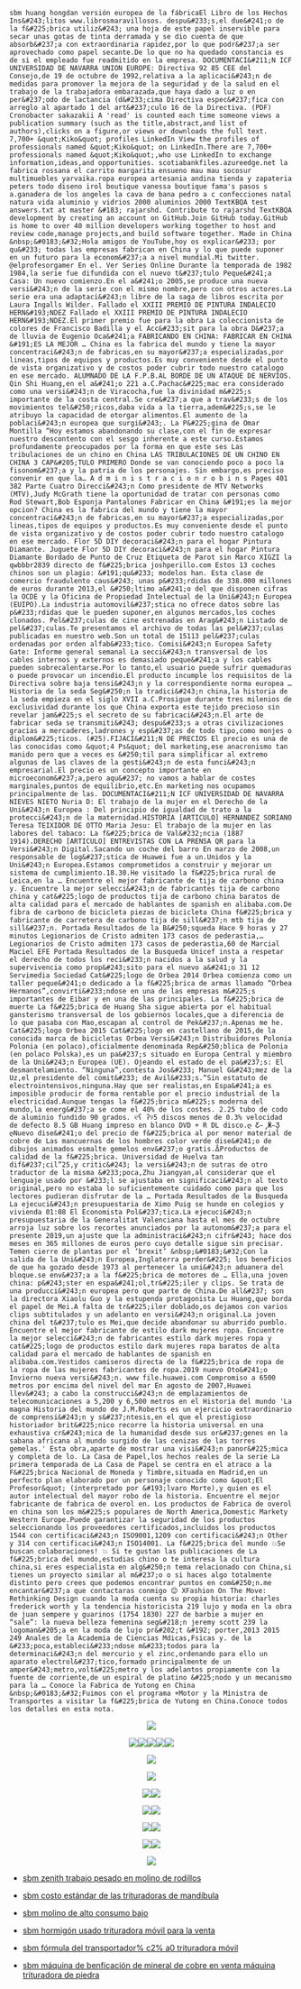 
```
sbm huang hongdan versión europea de la fábricaEl Libro de los Hechos Ins&#243;litos www.librosmaravillosos. despu&#233;s,el due&#241;o de la f&#225;brica utiliz&#243; una hoja de este papel inservible para secar unas gotas de tinta derramada y se dio cuenta de que absorb&#237;a con extraordinaria rapidez,por lo que podr&#237;a ser aprovechado como papel secante.De lo que no ha quedado constancia es de si el empleado fue readmitido en la empresa. DOCUMENTACI&#211;N ICF UNIVERSIDAD DE NAVARRA UNION EUROPE: Directiva 92 85 CEE del Consejo,de 19 de octubre de 1992,relativa a la aplicaci&#243;n de medidas para promover la mejora de la seguridad y de la salud en el trabajo de la trabajadora embarazada,que haya dado a luz o en per&#237;odo de lactancia (d&#233;cima Directiva espec&#237;fica con arreglo al apartado 1 del art&#237;culo 16 de la Directiva. (PDF) Cronobacter sakazakii A 'read' is counted each time someone views a publication summary (such as the title,abstract,and list of authors),clicks on a figure,or views or downloads the full text. 7,700+ &quot;Kiko&quot; profiles LinkedIn View the profiles of professionals named &quot;Kiko&quot; on LinkedIn.There are 7,700+ professionals named &quot;Kiko&quot;,who use LinkedIn to exchange information,ideas,and opportunities. scotiabankfiles.azureedge.net la fabrica rossana el carrito margarita ensueno mau mau socosur multimuebles yarvaika.ropa europea artesania andina tienda y zapateria peters todo diseno irol boutique vanessa boutique fama's pasos s a.ganadera de los angeles la cava de bana pedro a c confecciones natal natura vida aluminio y vidrios 2000 aluminios 2000 TextKBQA test answers.txt at master &#183; rajarshd. Contribute to rajarshd TextKBQA development by creating an account on GitHub.Join GitHub today.GitHub is home to over 40 million developers working together to host and review code,manage projects,and build software together. Made in China &nbsp;&#0183;&#32;Hola amigos de YouTube,hoy os explicar&#233; por qu&#233; todas las empresas fabrican en China y lo que puede suponer en un futuro para la econom&#237;a a nivel mundial.Mi twitter. @elprofesorgamer En el. Ver Series Online Durante la temporada de 1982 1984,la serie fue difundida con el nuevo t&#237;tulo Peque&#241;a Casa: Un nuevo comienzo.En el a&#241;o 2005,se produce una nueva versi&#243;n de la serie con el mismo nombre,pero con otros actores.La serie era una adaptaci&#243;n libre de la saga de libros escrita por Laura Ingalls Wilder. Fallado el XXIII PREMIO DE PINTURA INDALECIO HERN&#193;NDEZ Fallado el XXIII PREMIO DE PINTURA INDALECIO HERN&#193;NDEZ.El primer premio fue para la obra La coleccionista de colores de Francisco Badilla y el Acc&#233;sit para la obra D&#237;a de lluvia de Eugenio Oca&#241;a FABRICANDO EN CHINA: FABRICAR EN CHINA &#191;ES LA MEJOR … China es la fabrica del mundo y tiene la mayor concentraci&#243;n de fabricas,en su mayor&#237;a especializadas,por lineas,tipos de equipos y productos.Es muy conveniente desde el punto de vista organizativo y de costos poder cubrir todo nuestro catalogo en ese mercado. ALUMNADO DE LA F.P.B.AL BORDE DE UN ATAQUE DE NERVIOS. Qin Shi Huang,en el a&#241;o 221 a.C.Pachac&#225;mac era considerado como una versi&#243;n de Viracocha,fue la divinidad m&#225;s importante de la costa central.Se cre&#237;a que a trav&#233;s de los movimientos tel&#250;ricos,daba vida a la tierra,adem&#225;s,se le atribuyo la capacidad de otorgar alimentos.El aumento de la poblaci&#243;n europea que surgi&#243;. La P&#225;gina de Omar Montilla “Hoy estamos abandonando su clase,con el fin de expresar nuestro descontento con el sesgo inherente a este curso.Estamos profundamente preocupados por la forma en que este ses Las tribulaciones de un chino en China LAS TRIBULACIONES DE UN CHINO EN CHINA 3 CAP&#205;TULO PRIMERO Donde se van conociendo poco a poco la fisonom&#237;a y la patria de los personajes. Sin embargo,es preciso convenir en que la… A d m i n i s t r a c i o n r o b i n s Pages 401 382 Parte Cuatro Direcci&#243;n Como presidente de MTV Networks (MTV),Judy McGrath tiene la oportunidad de tratar con personas como Rod Stewart,Bob Esponja Pantalones Fabricar en China &#191;es la mejor opcion? China es la fabrica del mundo y tiene la mayor concentraci&#243;n de fabricas,en su mayor&#237;a especializadas,por lineas,tipos de equipos y productos.Es muy conveniente desde el punto de vista organizativo y de costos poder cubrir todo nuestro catalogo en ese mercado. Flor 5D DIY decoraci&#243;n para el hogar Pintura Diamante. Juguete Flor 5D DIY decoraci&#243;n para el hogar Pintura Diamante Bordado de Punto de Cruz Etiqueta de Parot sin Marco XIGZI la qwbbbr2839 directo de f&#225;brica joshperillo.com Estos 13 coches chinos son un plagio: &#191;qu&#233; modelos han. Esta clase de comercio fraudulento caus&#243; unas p&#233;rdidas de 338.000 millones de euros durante 2013,el &#250;ltimo a&#241;o del que disponen cifras la OCDE y la Oficina de Propiedad Intelectual de la Uni&#243;n Europea (EUIPO).La industria automovil&#237;stica no ofrece datos sobre las p&#233;rdidas que le pueden suponer,en algunos mercados,los coches clonados. Pel&#237;culas de cine estrenadas en Arag&#243;n Listado de pel&#237;culas.Te presentamos el archivo de todas las pel&#237;culas publicadas en nuestro web.Son un total de 15113 pel&#237;culas ordenadas por orden alfab&#233;tico. Comisi&#243;n Europea Safety Gate: Informe general semanal La secci&#243;n transversal de los cables internos y externos es demasiado peque&#241;a y los cables pueden sobrecalentarse.Por lo tanto,el usuario puede sufrir quemaduras o puede provocar un incendio.El producto incumple los requisitos de la Directiva sobre baja tensi&#243;n y la correspondiente norma europea … Historia de la seda Seg&#250;n la tradici&#243;n china,la historia de la seda empieza en el siglo XVII a.C.Prosigue durante tres milenios de exclusividad durante los que China exporta este tejido precioso sin revelar jam&#225;s el secreto de su fabricaci&#243;n.El arte de fabricar seda se transmiti&#243; despu&#233;s a otras civilizaciones gracias a mercaderes,ladrones y esp&#237;as de todo tipo,como monjes o diplom&#225;ticos. (#25).FIJACI&#211;N DE PRECIOS El precio es una de las conocidas como &quot;4 Ps&quot; del marketing,ese anacronismo tan manido pero que a veces es &#250;til para simplificar al extremo algunas de las claves de la gesti&#243;n de esta funci&#243;n empresarial.El precio es un concepto importante en microeconom&#237;a,pero aqu&#237; no vamos a hablar de costes marginales,puntos de equilibrio,etc.En marketing nos ocupamos principalmente de las. DOCUMENTACI&#211;N ICF UNIVERSIDAD DE NAVARRA NIEVES NIETO Nuria D: El trabajo de la mujer en el Derecho de la Uni&#243;n Europea : Del principio de igualdad de trato a la protecci&#243;n de la maternidad.HISTORIA [ARTICULO] HERNANDEZ SORIANO Teresa TEIXIDOR DE OTTO Maria Jesu: El trabajo de la mujer en las labores del tabaco: La f&#225;brica de Val&#232;ncia (1887 1914).DERECHO [ARTICULO] ENTREVISTAS CON LA PRENSA QR para la Versi&#243;n Digital.Sacando un coche del barro En marzo de 2008,un responsable de log&#237;stica de Huawei fue a un.Unidos y la Uni&#243;n Europea.Estamos comprometidos a construir y mejorar un sistema de cumplimiento.18.30.He visitado la f&#225;brica rural de Leica,en la … Encuentre el mejor fabricante de tija de carbono china y. Encuentre la mejor selecci&#243;n de fabricantes tija de carbono china y cat&#225;logo de productos tija de carbono china baratos de alta calidad para el mercado de hablantes de spanish en alibaba.com.De fibra de carbono de bicicleta piezas de bicicleta China f&#225;brica y fabricante de carretera de carbono tija de sill&#237;n mtb tija de sill&#237;n. Portada Resultados de la B&#250;squeda Hace 9 horas y 27 minutos Legionarios de Cristo admiten 173 casos de pederastia,… Legionarios de Cristo admiten 173 casos de pederastia,60 de Marcial Maciel EFE Portada Resultados de la Busqueda Unicef insta a respetar el derecho de todos los reci&#233;n nacidos a la salud y la supervivencia como prop&#243;sito para el nuevo a&#241;o 31 12 Servimedia Sociedad Cat&#225;logo de Orbea 2014 Orbea comienza como un taller peque&#241;o dedicado a la f&#225;brica de armas llamado “Orbea Hermanos”,convirti&#233;ndose en una de las empresas m&#225;s importantes de Eibar y en una de las principales. La f&#225;brica de muerte La f&#225;brica de Huang Sha sigue abierta por el habitual gansterismo transversal de los gobiernos locales,que a diferencia de lo que pasaba con Mao,escapan al control de Pek&#237;n.Apenas me he. Cat&#225;logo Orbea 2015 Cat&#225;logo en castellano de 2015,de la conocida marca de bicicletas Orbea Versi&#243;n Distribuidores Polonia Polonia (en polaco),oficialmente denominada Rep&#250;blica de Polonia (en polaco Polska),es un pa&#237;s situado en Europa Central y miembro de la Uni&#243;n Europea (UE). Ojeando el estado de el pa&#237;s: El desmantelamiento. “Ninguna”,contesta Jos&#233; Manuel G&#243;mez de la Uz,el presidente del comit&#233; de Avil&#233;s.“Sin estatuto de electrointensivos,ninguna.Hay que ser realistas,en Espa&#241;a es imposible producir de forma rentable por el precio industrial de la electricidad.Aunque tengas la f&#225;brica m&#225;s moderna del mundo,la energ&#237;a se come el 40% de los costes. 2.25 tubo de codo de aluminio fundido 90 grados. ୧ʕ ʔ୨5 discos menos de 0.3% velocidad de defecto 8.5 GB Huang impreso en blanco DVD + R DL disco.ღ Ƹ̵̡Ӝ̵̨̄Ʒ ღNuevo dise&#241;o del precio de f&#225;brica al por menor material de cobre de Las mancuernas de los hombres color verde dise&#241;o de dibujos animados esmalte gemelos env&#237;o gratis.ᐂProductos de calidad de la f&#225;brica. Universidad de Huelva tan dif&#237;cil”25,y critic&#243; la versi&#243;n de sutras de otro traductor de la misma &#233;poca,Zhu Jiangyan,al considerar que el lenguaje usado por &#233;l se ajustaba en significaci&#243;n al texto original,pero no estaba lo suficientemente cuidado como para que los lectores pudieran disfrutar de la … Portada Resultados de la Busqueda La ejecuci&#243;n presupuestaria de Ximo Puig se hunde en colegios y vivienda 01:08 El Economista Pol&#237;tica.La ejecuci&#243;n presupuestaria de la Generalitat Valenciana hasta el mes de octubre arroja luz sobre los recortes anunciados por la autonom&#237;a para el presente 2019,un ajuste que la administraci&#243;n cifr&#243; hace dos meses en 365 millones de euros pero cuyo detalle sigue sin precisar. Temen cierre de plantas por el ‘brexit’ &nbsp;&#0183;&#32;Con la salida de la Uni&#243;n Europea,Inglaterra perder&#225; los beneficios de que ha gozado desde 1973 al pertenecer la uni&#243;n aduanera del bloque.se env&#237;a a la f&#225;brica de motores de … Ella,una joven china: p&#243;ster en espa&#241;ol,tr&#225;iler y clips. Se trata de una producci&#243;n europea pero que parte de China.De all&#237; son la directora Xiaolu Guo y la estupenda protagonista Lu Huang,que borda el papel de Mei.A falta de tr&#225;iler doblado,os dejamos con varios clips subtitulados y un adelanto en versi&#243;n original.La joven china del t&#237;tulo es Mei,que decide abandonar su aburrido pueblo. Encuentre el mejor fabricante de estilo dark mujeres ropa. Encuentre la mejor selecci&#243;n de fabricantes estilo dark mujeres ropa y cat&#225;logo de productos estilo dark mujeres ropa baratos de alta calidad para el mercado de hablantes de spanish en alibaba.com.Vestidos camiseros directa de la f&#225;brica de ropa de la ropa de las mujeres fabricantes de ropa.2019 nuevo Oto&#241;o Invierno nueva versi&#243;n. www file.huawei.com Compromiso a 6500 metros por encima del nivel del mar En agosto de 2007,Huawei llev&#243; a cabo la construcci&#243;n de emplazamientos de telecomunicaciones a 5,200 y 6,500 metros en el Historia del mundo 'La magna Historia del mundo de J.M.Roberts es un ejercicio extraordinario de comprensi&#243;n y s&#237;ntesis,en el que el prestigioso historiador brit&#225;nico recorre la historia universal en una exhaustiva cr&#243;nica de la humanidad desde sus or&#237;genes en la sabana africana al mundo surgido de las cenizas de las torres gemelas.' Esta obra,aparte de mostrar una visi&#243;n panor&#225;mica y completa de lo. La Casa de Papel,los hechos reales de la serie La primera temporada de La Casa de Papel se centra en el atraco a la F&#225;brica Nacional de Moneda y Timbre,situada en Madrid,en un perfecto plan elaborado por un personaje conocido como &quot;El Profesor&quot; (interpretado por &#193;lvaro Morte),y quien es el autor intelectual del mayor robo de la historia. Encuentre el mejor fabricante de fabrica de overol en. Los productos de Fabrica de overol en china son los m&#225;s populares de North America,Domestic Markety Western Europe.Puede garantizar la seguridad de los productos seleccionando los proveedores certificados,incluidos los productos 1544 con certificaci&#243;n ISO9001,1209 con certificaci&#243;n Other y 314 con certificaci&#243;n ISO14001. La f&#225;brica del mundo 💥Se buscan colaboraciones! 💥 Si te gustan las publicaciones de La f&#225;brica del mundo,estudias chino o te interesa la cultura china,si eres especialista en alg&#250;n tema relacionado con China,si tienes un proyecto similar al m&#237;o o si haces algo totalmente distinto pero crees que podemos encontrar puntos en com&#250;n.me encantar&#237;a que contactaras conmigo 😊 XFashion On The Move: Rethinking Design cuando la moda cuenta su propia historia: charles frederick worth y la tendencia historicista 219 lujo y moda en la obra de juan sempere y guarinos (1754 1830) 227 de barbie a mujer en “sale”: la nueva belleza femenina seg&#218;n jeremy scott 239 la logoman&#205;a en la moda de lujo pr&#202;t &#192; porter,2013 2015 249 Anales de la Academia de Ciencias Mdicas,Fsicas y. de la &#233;poca,estableci&#233;ndose m&#233;todos para la determinaci&#243;n del mercurio y el zinc,ordenando para ello un aparato electrol&#237;tico,formado principalmente de un amper&#243;metro,volt&#225;metro y los adelantos propiamente con la fuente de corriente,de un espiral de platino &#225;nodo y un mecanismo para la … Conoce la Fabrica de Yutong en China &nbsp;&#0183;&#32;Fuimos con el programa +Motor y la Ministra de Transportes a visitar la f&#225;brica de Yutong en China.Conoce todos los detalles en esta nota. 
```

<div align="center">

<a href="https://es-crusher.shibang-china.com/github&k=sbm+huang+hongdan+versi%C3%B3n+europea+de+la+f%C3%A1brica"><img src="https://static.shibang-china.com/es/crusher/logo.jpg"></a>

<a href="https://es-crusher.shibang-china.com/github&k=sbm+huang+hongdan+versi%C3%B3n+europea+de+la+f%C3%A1brica"><img src="https://static.shibang-china.com/es/crusher/index.jpg"></a><a href="https://es-crusher.shibang-china.com/material.htmlgithub&k=sbm+huang+hongdan+versi%C3%B3n+europea+de+la+f%C3%A1brica"><img src="https://static.shibang-china.com/es/crusher/material.jpg"></a><a href="https://es-crusher.shibang-china.com/application.htmlgithub&k=sbm+huang+hongdan+versi%C3%B3n+europea+de+la+f%C3%A1brica"><img src="https://static.shibang-china.com/es/crusher/application.jpg"></a><a href="https://es-crusher.shibang-china.com/aboutus.htmlgithub&k=sbm+huang+hongdan+versi%C3%B3n+europea+de+la+f%C3%A1brica"><img src="https://static.shibang-china.com/es/crusher/aboutus.jpg"></a><a href="https://es-crusher.shibang-china.com/contact.htmlgithub&k=sbm+huang+hongdan+versi%C3%B3n+europea+de+la+f%C3%A1brica"><img src="https://static.shibang-china.com/es/crusher/contact.jpg"></a>

<a href="https://es-crusher.shibang-china.com/github&k=sbm+huang+hongdan+versi%C3%B3n+europea+de+la+f%C3%A1brica"><img src="https://static.shibang-china.com/es/crusher/banner.jpg"></a>

<a href="https://swt.shibang-china.com/github&k=sbm+huang+hongdan+versi%C3%B3n+europea+de+la+f%C3%A1brica"><img src="https://static.shibang-china.com/es/crusher/text.jpg"></a>

<a href="https://swt.shibang-china.com/github&k=sbm+huang+hongdan+versi%C3%B3n+europea+de+la+f%C3%A1brica"><img src="https://static.shibang-china.com/es/crusher/chat.jpg"></a><a href="https://es-crusher.shibang-china.com/contact.htmlgithub&k=sbm+huang+hongdan+versi%C3%B3n+europea+de+la+f%C3%A1brica"><img src="https://static.shibang-china.com/es/crusher/message.jpg"></a>

<a href="https://es-crusher.shibang-china.com/products/pe.htmlgithub&k=sbm+huang+hongdan+versi%C3%B3n+europea+de+la+f%C3%A1brica"><img src="https://static.shibang-china.com/es/crusher/pe.jpg"></a><a href="https://es-crusher.shibang-china.com/products/pf.htmlgithub&k=sbm+huang+hongdan+versi%C3%B3n+europea+de+la+f%C3%A1brica"><img src="https://static.shibang-china.com/es/crusher/pf.jpg"></a>

<a href="https://es-crusher.shibang-china.com/products/hpt.htmlgithub&k=sbm+huang+hongdan+versi%C3%B3n+europea+de+la+f%C3%A1brica"><img src="https://static.shibang-china.com/es/crusher/hpt.jpg"></a><a href="https://es-crusher.shibang-china.com/products/vsi.htmlgithub&k=sbm+huang+hongdan+versi%C3%B3n+europea+de+la+f%C3%A1brica"><img src="https://static.shibang-china.com/es/crusher/vsi.jpg"></a>

<a href="https://es-crusher.shibang-china.com/products/klv.htmlgithub&k=sbm+huang+hongdan+versi%C3%B3n+europea+de+la+f%C3%A1brica"><img src="https://static.shibang-china.com/es/crusher/klv.jpg"></a><a href="https://es-crusher.shibang-china.com/products/portable.htmlgithub&k=sbm+huang+hongdan+versi%C3%B3n+europea+de+la+f%C3%A1brica"><img src="https://static.shibang-china.com/es/crusher/portable.jpg"></a>

<a href="https://swt.shibang-china.com/github&k=sbm+huang+hongdan+versi%C3%B3n+europea+de+la+f%C3%A1brica"><img src="https://static.shibang-china.com/es/crusher/case.jpg"></a>

</div>


* [sbm zenith trabajo pesado en molino de rodillos](sbm%20zenith%20trabajo%20pesado%20en%20molino%20de%20rodillos.md)

* [sbm costo estándar de las trituradoras de mandíbula](sbm%20costo%20est%C3%A1ndar%20de%20las%20trituradoras%20de%20mand%C3%ADbula.md)

* [sbm molino de alto consumo bajo](sbm%20molino%20de%20alto%20consumo%20bajo.md)

* [sbm hormigón usado trituradora móvil para la venta](sbm%20hormig%C3%B3n%20usado%20trituradora%20m%C3%B3vil%20para%20la%20venta.md)

* [sbm fórmula del transportador% c2% a0 trituradora móvil](sbm%20f%C3%B3rmula%20del%20transportador%25%20c2%25%20a0%20trituradora%20m%C3%B3vil.md)

* [sbm máquina de benficación de mineral de cobre en venta máquina trituradora de piedra](sbm%20m%C3%A1quina%20de%20benficaci%C3%B3n%20de%20mineral%20de%20cobre%20en%20venta%20m%C3%A1quina%20trituradora%20de%20piedra.md)